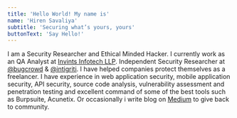```yaml
---
title: 'Hello World! My name is'
name: 'Hiren Savaliya'
subtitle: 'Securing what’s yours, yours'
buttonText: 'Say Hello!'
---
```


I am a Security Researcher and Ethical Minded Hacker. I currently work as an QA Analyst at [Invints Infotech LLP](https://www.invints.com/). Independent Security Researcher at [@bugcrowd](https://www.invints.com/) & [@intigriti](https://www.invints.com/). I have helped companies protect themselves as a freelancer. I have experience in web application security, mobile application security, API security, source code analysis, vulnerability assessment and penetration testing and excellent command of some of the best tools such as Burpsuite, Acunetix. Or occasionally i write blog on [Medium](https://medium.com/) to give back to community.